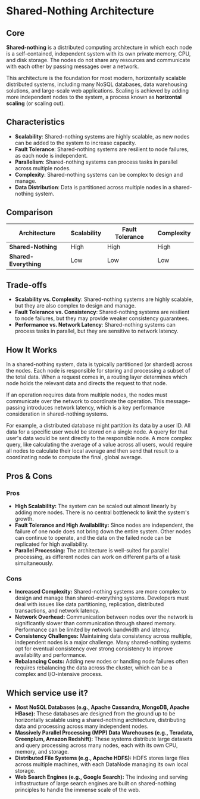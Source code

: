 # Shared-Nothing Architecture

## Core

**Shared-nothing** is a distributed computing architecture in which each node is a self-contained, independent system with its own private memory, CPU, and disk storage. The nodes do not share any resources and communicate with each other by passing messages over a network.

This architecture is the foundation for most modern, horizontally scalable distributed systems, including many NoSQL databases, data warehousing solutions, and large-scale web applications. Scaling is achieved by adding more independent nodes to the system, a process known as **horizontal scaling** (or scaling out).

## Characteristics

- **Scalability**: Shared-nothing systems are highly scalable, as new nodes can be added to the system to increase capacity.
- **Fault Tolerance**: Shared-nothing systems are resilient to node failures, as each node is independent.
- **Parallelism**: Shared-nothing systems can process tasks in parallel across multiple nodes.
- **Complexity**: Shared-nothing systems can be complex to design and manage.
- **Data Distribution**: Data is partitioned across multiple nodes in a shared-nothing system.

## Comparison

| Architecture | Scalability | Fault Tolerance | Complexity |
|---|---|---|---|
| **Shared-Nothing** | High | High | High |
| **Shared-Everything** | Low | Low | Low |

## Trade-offs

- **Scalability vs. Complexity**: Shared-nothing systems are highly scalable, but they are also complex to design and manage.
- **Fault Tolerance vs. Consistency**: Shared-nothing systems are resilient to node failures, but they may provide weaker consistency guarantees.
- **Performance vs. Network Latency**: Shared-nothing systems can process tasks in parallel, but they are sensitive to network latency.

## How It Works

In a shared-nothing system, data is typically partitioned (or sharded) across the nodes. Each node is responsible for storing and processing a subset of the total data. When a request comes in, a routing layer determines which node holds the relevant data and directs the request to that node.

If an operation requires data from multiple nodes, the nodes must communicate over the network to coordinate the operation. This message-passing introduces network latency, which is a key performance consideration in shared-nothing systems.

For example, a distributed database might partition its data by a user ID. All data for a specific user would be stored on a single node. A query for that user's data would be sent directly to the responsible node. A more complex query, like calculating the average of a value across all users, would require all nodes to calculate their local average and then send that result to a coordinating node to compute the final, global average.

## Pros & Cons

### Pros

-   **High Scalability:** The system can be scaled out almost linearly by adding more nodes. There is no central bottleneck to limit the system's growth.
-   **Fault Tolerance and High Availability:** Since nodes are independent, the failure of one node does not bring down the entire system. Other nodes can continue to operate, and the data on the failed node can be replicated for high availability.
-   **Parallel Processing:** The architecture is well-suited for parallel processing, as different nodes can work on different parts of a task simultaneously.

### Cons

-   **Increased Complexity:** Shared-nothing systems are more complex to design and manage than shared-everything systems. Developers must deal with issues like data partitioning, replication, distributed transactions, and network latency.
-   **Network Overhead:** Communication between nodes over the network is significantly slower than communication through shared memory. Performance can be limited by network bandwidth and latency.
-   **Consistency Challenges:** Maintaining data consistency across multiple, independent nodes is a major challenge. Many shared-nothing systems opt for eventual consistency over strong consistency to improve availability and performance.
-   **Rebalancing Costs:** Adding new nodes or handling node failures often requires rebalancing the data across the cluster, which can be a complex and I/O-intensive process.

## Which service use it?

-   **Most NoSQL Databases (e.g., Apache Cassandra, MongoDB, Apache HBase):** These databases are designed from the ground up to be horizontally scalable using a shared-nothing architecture, distributing data and processing across many independent nodes.
-   **Massively Parallel Processing (MPP) Data Warehouses (e.g., Teradata, Greenplum, Amazon Redshift):** These systems distribute large datasets and query processing across many nodes, each with its own CPU, memory, and storage.
-   **Distributed File Systems (e.g., Apache HDFS):** HDFS stores large files across multiple machines, with each DataNode managing its own local storage.
-   **Web Search Engines (e.g., Google Search):** The indexing and serving infrastructure of large search engines are built on shared-nothing principles to handle the immense scale of the web.
